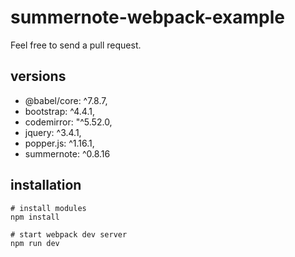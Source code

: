 # summernote-webpack-example

Feel free to send a pull request.

## versions
* @babel/core: ^7.8.7,
* bootstrap: ^4.4.1,
* codemirror: "^5.52.0,
* jquery: ^3.4.1,
* popper.js: ^1.16.1,
* summernote: ^0.8.16

## installation

```
# install modules
npm install

# start webpack dev server
npm run dev
```

